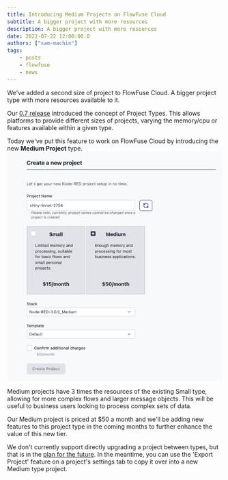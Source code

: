 ```yaml
---
title: Introducing Medium Projects on FlowFuse Cloud
subtitle: A bigger project with more resources
description: A bigger project with more resources
date: 2022-07-22 12:00:00.0
authors: ["sam-machin"]
tags:
    - posts
    - flowfuse
    - news
---
```

We've added a second size of project to FlowFuse Cloud. A bigger project type with more resources available to it.
<!--more-->

Our [0.7 release](https://flowforge.com/blog/2022/07/flowforge-07-released/) introduced the concept of Project Types. This allows platforms to provide different sizes of projects, varying the memory/cpu or features available within a given type.

Today we've put this feature to work on FlowFuse Cloud by introducing the new **Medium Project** type.
![](./images/project-type.png)

Medium projects have 3 times the resources of the existing Small type, allowing for more complex flows and larger message objects. This will be useful to business users looking to process complex sets of data.

Our Medium project is priced at $50 a month and we'll be adding new features to this project type in the coming months to further enhance the value of this new tier.

We don't currently support directly upgrading a project between types, but that is in the [plan for the future](https://github.com/flowforge/flowforge/issues/595). In the meantime, you can use the 'Export Project' feature on a project's settings tab to copy it over into a new Medium type project.




